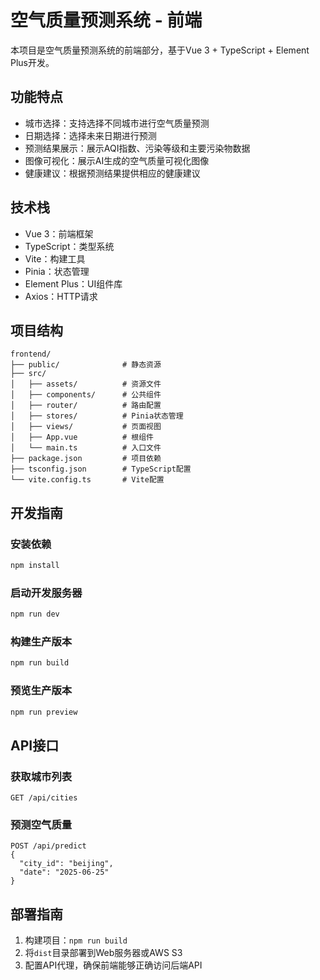 # 空气质量预测系统 - 前端

本项目是空气质量预测系统的前端部分，基于Vue 3 + TypeScript + Element Plus开发。

## 功能特点

- 城市选择：支持选择不同城市进行空气质量预测
- 日期选择：选择未来日期进行预测
- 预测结果展示：展示AQI指数、污染等级和主要污染物数据
- 图像可视化：展示AI生成的空气质量可视化图像
- 健康建议：根据预测结果提供相应的健康建议

## 技术栈

- Vue 3：前端框架
- TypeScript：类型系统
- Vite：构建工具
- Pinia：状态管理
- Element Plus：UI组件库
- Axios：HTTP请求

## 项目结构

```
frontend/
├── public/              # 静态资源
├── src/
│   ├── assets/          # 资源文件
│   ├── components/      # 公共组件
│   ├── router/          # 路由配置
│   ├── stores/          # Pinia状态管理
│   ├── views/           # 页面视图
│   ├── App.vue          # 根组件
│   └── main.ts          # 入口文件
├── package.json         # 项目依赖
├── tsconfig.json        # TypeScript配置
└── vite.config.ts       # Vite配置
```

## 开发指南

### 安装依赖

```bash
npm install
```

### 启动开发服务器

```bash
npm run dev
```

### 构建生产版本

```bash
npm run build
```

### 预览生产版本

```bash
npm run preview
```

## API接口

### 获取城市列表

```
GET /api/cities
```

### 预测空气质量

```
POST /api/predict
{
  "city_id": "beijing",
  "date": "2025-06-25"
}
```

## 部署指南

1. 构建项目：`npm run build`
2. 将`dist`目录部署到Web服务器或AWS S3
3. 配置API代理，确保前端能够正确访问后端API 